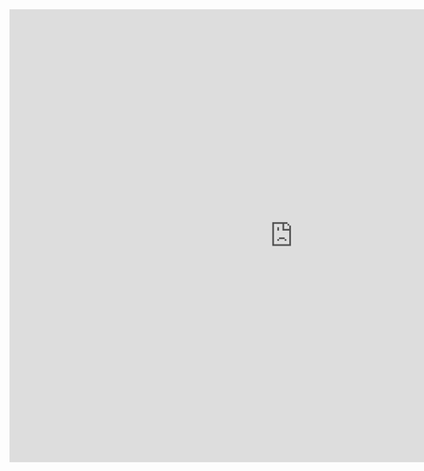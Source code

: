 
<iframe src = https://radiantearth.github.io/stac-browser/#/external/raw.githubusercontent.com/IDE-FCyT/IDE-FCyT/main/catalog/stac_catalog.json 
  width="1000" height="800" style="border:0;" allowfullscreen="" loading="lazy" referrerpolicy="no-referrer-when-downgrade"> </iframe>
